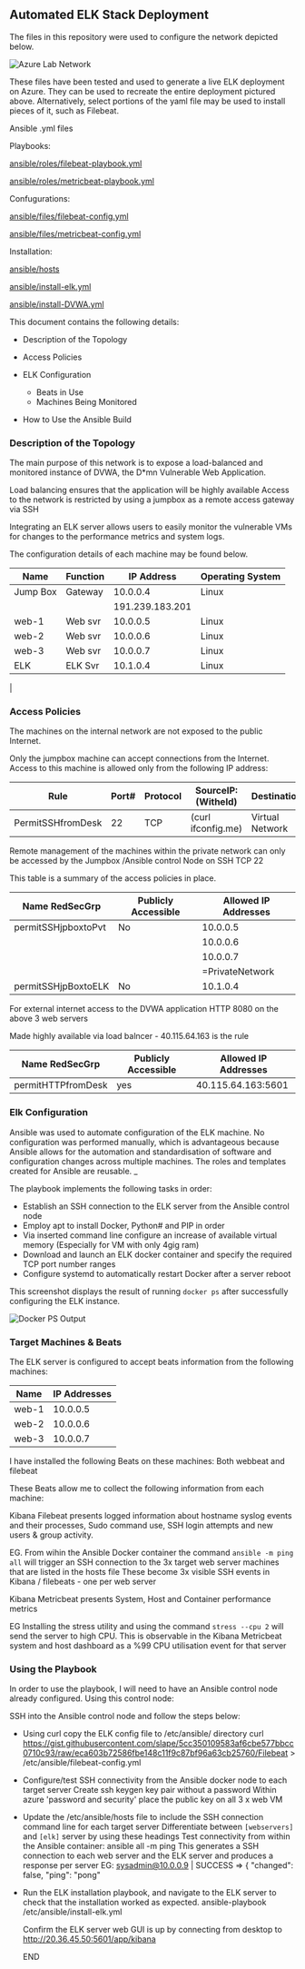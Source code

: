 ## Automated ELK Stack Deployment

The files in this repository were used to configure the network depicted below.

![Azure Lab Network][logo]

[logo]: ../main/diagrams/azurelabnetwork1.png "Azure Lab Network"


These files have been tested and used to generate a live ELK deployment on Azure. 
They can be used to recreate the entire deployment pictured above. 
Alternatively, select portions of the yaml file may be used to install pieces of it, such as Filebeat.


Ansible .yml files

Playbooks:

[ansible/roles/filebeat-playbook.yml](../main/ansible/roles/filebeat-playbook.yml)

[ansible/roles/metricbeat-playbook.yml](../main/ansible/roles/metricbeat-playbook.yml)

Confugurations:

[ansible/files/filebeat-config.yml](../main/ansible/files/filebeat-config.yml)

[ansible/files/metricbeat-config.yml](../main/ansible/files/metricbeat-config.yml)

Installation:

[ansible/hosts](../main/ansible/hosts.txt)

[ansible/install-elk.yml](../main/ansible/install-elk.yml)

[ansible/install-DVWA.yml](../main/ansible/install-DVWA.yml)

This document contains the following details:
- Description of the Topology
- Access Policies
- ELK Configuration
  - Beats in Use
  - Machines Being Monitored

- How to Use the Ansible Build

### Description of the Topology

The main purpose of this network is to expose a load-balanced and monitored instance of DVWA, the D*mn Vulnerable Web Application.

Load balancing ensures that the application will be highly available
 Access to the network is restricted by using a jumpbox as a remote access gateway via SSH

Integrating an ELK server allows users to easily monitor the vulnerable VMs for changes to the performance metrics and system logs. 


The configuration details of each machine may be found below.

| Name        | Function | IP Address        | Operating System |
|-------------|----------|-------------------|------------------|
| Jump Box    | Gateway  | 10.0.0.4          | Linux            |
|             |          | 191.239.183.201   |                  |
| web-1       | Web svr  | 10.0.0.5          | Linux            |
| web-2       | Web svr  | 10.0.0.6          | Linux            |
| web-3       | Web svr  | 10.0.0.7          | Linux            |
| ELK         | ELK Svr  | 10.1.0.4          | Linux            |
| 

### Access Policies

The machines on the internal network are not exposed to the public Internet. 

Only the jumpbox machine can accept connections from the Internet.
Access to this machine is allowed only from the following IP address:

| Rule              | Port#  | Protocol  | SourceIP: (Witheld)  | Destination     | Action  |
|-------------------|--------|-----------|----------------------|-----------------|---------|
| PermitSSHfromDesk | 22     | TCP       | (curl ifconfig.me)   | Virtual Network | Permit  |


Remote management of the machines within the private network can only be accessed by the Jumpbox /Ansible control Node on SSH TCP 22

This table is a summary of the access policies in place.

| Name RedSecGrp      | Publicly Accessible | Allowed IP Addresses |
|---------------------|---------------------|----------------------|
| permitSSHjpboxtoPvt | No                  | 10.0.0.5             |
|                     |                     | 10.0.0.6             |
|                     |                     | 10.0.0.7             |
|                     |                     | =PrivateNetwork      |
| permitSSHjpBoxtoELK | No                  | 10.1.0.4


For external internet access to the DVWA application HTTP 8080 on the above 3 web servers

Made highly available via load balncer - 40.115.64.163 is the rule

| Name RedSecGrp      | Publicly Accessible | Allowed IP Addresses |
|---------------------|---------------------|----------------------|
| permitHTTPfromDesk  | yes                 | 40.115.64.163:5601   |                     |                     |                     | (Load ballancer IP)  |


### Elk Configuration

Ansible was used to automate configuration of the ELK machine. No configuration was performed manually, which is advantageous because Ansible allows for the automation and standardisation of software and configuration changes across multiple machines. The roles and templates created for Ansible are reusable.
_

The playbook implements the following tasks in order:
- Establish an SSH connection to the ELK server from the Ansible control node
- Employ apt to install Docker, Python# and PIP in order
- Via inserted command line configure an increase of available virtual memory 
    (Especially for VM with only 4gig ram)
- Download and launch an ELK docker container and specify the required TCP port number ranges
- Configure systemd to automatically restart Docker after a server reboot

This screenshot displays the result of running `docker ps` after successfully configuring the ELK instance.

![Docker PS Output][logo1]

[logo1]: ../main/diagrams/docker_ps_output.png "Docker PS Output"

### Target Machines & Beats
The ELK server is configured to accept beats information from the following machines:

| Name                | IP Addresses         |
|---------------------|----------------------|
| web-1               | 10.0.0.5             |
| web-2               | 10.0.0.6             |
| web-3               | 10.0.0.7             |


I have installed the following Beats on these machines: Both webbeat and filebeat

These Beats allow me to collect the following information from each machine:

Kibana Filebeat presents logged information about hostname syslog events and their processes, Sudo command use, SSH login attempts and new users & group activity.

EG. From wihin the Ansible Docker container the command `ansible -m ping all` will trigger an SSH connection to the 3x target web server machines that are listed in the hosts file
These become 3x visible SSH events in Kibana / filebeats - one per web server

Kibana Metricbeat presents System, Host and Container performance metrics

EG Installing the stress utility and using the command `stress --cpu 2` will send the server to high CPU. 
This is observable in the Kibana Metricbeat system and host dashboard as a %99 CPU utilisation event for that server

### Using the Playbook
In order to use the playbook, I will need to have an Ansible control node already configured. 
Using this control node: 

SSH into the Ansible control node and follow the steps below:

- Using curl copy the ELK config file to /etc/ansible/ directory
curl https://gist.githubusercontent.com/slape/5cc350109583af6cbe577bbcc0710c93/raw/eca603b72586fbe148c11f9c87bf96a63cb25760/Filebeat > /etc/ansible/filebeat-config.yml

- Configure/test SSH connectivity from the Ansible docker node to each target server
Create ssh keygen key pair without a password
Within azure 'password and security' place the public key on all 3 x web VM 

- Update the /etc/ansible/hosts file to include the SSH connection command line for each target server
    Differentiate between `[webservers]` and `[elk]` server by using these headings
Test connectivity from within the Ansible container:  ansible all -m ping
This generates a SSH connection to each web server and the ELK server and produces a response per server
EG: sysadmin@10.0.0.9 | SUCCESS => {
     "changed": false,
     "ping": "pong"

- Run the ELK installation playbook, and navigate to the ELK server to check that the installation worked as expected.    ansible-playbook /etc/ansible/install-elk.yml

    Confirm the ELK server web GUI is up by connecting from desktop to http://20.36.45.50:5601/app/kibana 

    END


